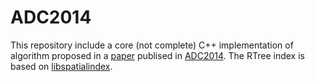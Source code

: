 # ADC2014
This repository include a core (not complete) C++ implementation of algorithm proposed in a [paper](http://link.springer.com/chapter/10.1007/978-3-319-08608-8_11) publised in [ADC2014](http://www.adc-conferences.org.au/). The RTree index is based on [libspatialindex](https://github.com/libspatialindex/libspatialindex).

